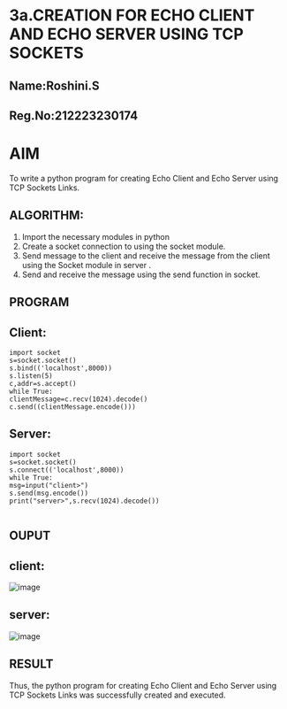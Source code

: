 # 3a.CREATION FOR ECHO CLIENT AND ECHO SERVER USING TCP SOCKETS
## Name:Roshini.S
## Reg.No:212223230174
# AIM
To write a python program for creating Echo Client and Echo Server using TCP
Sockets Links.
## ALGORITHM:
1. Import the necessary modules in python
2. Create a socket connection to using the socket module.
3. Send message to the client and receive the message from the client using the Socket module in
 server .
4. Send and receive the message using the send function in socket.
## PROGRAM
## Client:
```
import socket
s=socket.socket()
s.bind(('localhost',8000))
s.listen(5)
c,addr=s.accept()
while True:
clientMessage=c.recv(1024).decode()
c.send((clientMessage.encode()))
```
## Server:
```
import socket
s=socket.socket()
s.connect(('localhost',8000))
while True:
msg=input("client>")
s.send(msg.encode())
print("server>",s.recv(1024).decode())


```
## OUPUT
## client:
![image](https://github.com/23008859/3a.Sockets_Creation_for_Echo_Client_and_Echo_Server/assets/139117979/7ca746f5-70ab-4c18-879b-bd8ae453444c)

## server:
![image](https://github.com/23008859/3a.Sockets_Creation_for_Echo_Client_and_Echo_Server/assets/139117979/9d8d9f8e-20f9-44fe-9c8e-98a7d8c50577)

## RESULT
Thus, the python program for creating Echo Client and Echo Server using TCP Sockets Links 
was successfully created and executed.
